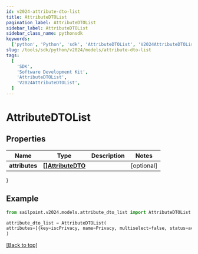 ```yaml
---
id: v2024-attribute-dto-list
title: AttributeDTOList
pagination_label: AttributeDTOList
sidebar_label: AttributeDTOList
sidebar_class_name: pythonsdk
keywords:
  ['python', 'Python', 'sdk', 'AttributeDTOList', 'V2024AttributeDTOList']
slug: /tools/sdk/python/v2024/models/attribute-dto-list
tags:
  [
    'SDK',
    'Software Development Kit',
    'AttributeDTOList',
    'V2024AttributeDTOList',
  ]
---
```


# AttributeDTOList

## Properties

| Name | Type | Description | Notes |
| --- | --- | --- | --- |
| **attributes** | [**[]AttributeDTO**](attribute-dto) |  | [optional] |

}

## Example

```python
from sailpoint.v2024.models.attribute_dto_list import AttributeDTOList

attribute_dto_list = AttributeDTOList(
attributes=[{key=iscPrivacy, name=Privacy, multiselect=false, status=active, type=governance, objectTypes=[all], description=Specifies the level of privacy associated with an access item., values=[{value=public, name=Public, status=active}]}]
)

```

[[Back to top]](#)
